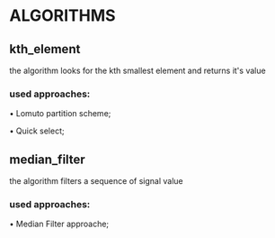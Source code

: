 # ALGORITHMS
## kth_element
the algorithm looks for the kth smallest element and returns it's value

### used approaches:
• Lomuto partition scheme;

• Quick select;

## median_filter
the algorithm filters a sequence of signal value

### used approaches:
• Median Filter approache;

